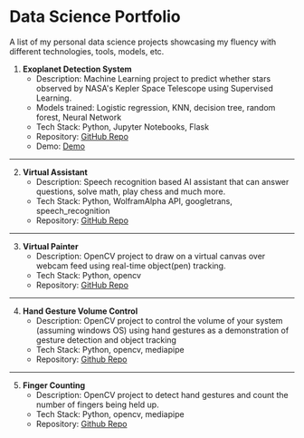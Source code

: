 # Data Science Portfolio

A list of my personal data science projects showcasing my fluency with different technologies, tools, models, etc.

1. **Exoplanet Detection System**
   - Description: Machine Learning project to predict whether stars observed by NASA's Kepler Space Telescope using Supervised Learning.
   - Models trained: Logistic regression, KNN, decision tree, random forest, Neural Network
   - Tech Stack: Python, Jupyter Notebooks, Flask
   - Repository: [GitHub Repo](https://github.com/Rai-Sama/Exoplanet_Detection_System)
   - Demo: [Demo](https://anshumanrai.pythonanywhere.com)
---
2. **Virtual Assistant**
   - Description: Speech recognition based AI assistant that can answer questions, solve math, play chess and much more.
   - Tech Stack: Python, WolframAlpha API, googletrans, speech_recognition
   - Repository: [GitHub Repo](https://github.com/Rai-Sama/Virtual_Assistant)
---
3. **Virtual Painter**
   - Description: OpenCV project to draw on a virtual canvas over webcam feed using real-time object(pen) tracking.
   - Tech Stack: Python, opencv
   - Repository: [GitHub Repo](https://github.com/Rai-Sama/Virtual_Painter)
---     
4. **Hand Gesture Volume Control**
   - Description: OpenCV project to control the volume of your system (assuming windows OS) using hand gestures as a demonstration of gesture detection and object tracking
   - Tech Stack: Python, opencv, mediapipe
   - Repository: [Github Repo](https://github.com/Rai-Sama/Hand_Gesture_Volume_Control)
---
5. **Finger Counting**
   - Description: OpenCV project to detect hand gestures and count the number of fingers being held up.
   - Tech Stack: Python, opencv, mediapipe
   - Repository: [Github Repo](https://github.com/Rai-Sama/Finger_Counting_Computer_Vision)
